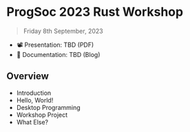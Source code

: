 # ProgSoc 2023 Rust Workshop

> Friday 8th September, 2023

* 📽️ Presentation: TBD (PDF)
* 📔 Documentation: TBD (Blog)

## Overview

* Introduction
* Hello, World!
* Desktop Programming
* Workshop Project
* What Else?
